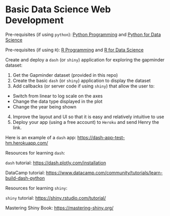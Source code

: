 # Basic Data Science Web Development

Pre-requisites (if using `python`): [Python Programming](https://github.com/Bioinformatics-Research-Network/training-requirements/tree/main/Python%20Programming) and [Python for Data Science](https://github.com/Bioinformatics-Research-Network/training-requirements/tree/main/Python%20for%20Data%20Science)

Pre-requisites (if using `R`): [R Programming](https://github.com/Bioinformatics-Research-Network/training-requirements/tree/main/R%20Programming) and [R for Data Science](https://github.com/Bioinformatics-Research-Network/training-requirements/tree/main/R%20for%20Data%20Science)

Create and deploy a `dash` (or `shiny`) application for exploring the gapminder dataset:

1. Get the Gapminder dataset (provided in this repo)
2. Create the basic `dash` (or `shiny`) application to display the dataset
3. Add callbacks (or server code if using `shiny`) that allow the user to:
- Switch from linear to log scale on the axes
- Change the data type displayed in the plot
- Change the year being shown
4. Improve the layout and UI so that it is easy and relatively intuitive to use
5. Deploy your app (using a free account) to `Heroku` and send Henry the link. 

Here is an example of a `dash` app: https://dash-app-test-hm.herokuapp.com/

Resources for learning `dash`:

`dash` tutorial: https://dash.plotly.com/installation

DataCamp tutorial: https://www.datacamp.com/community/tutorials/learn-build-dash-python

Resources for learning `shiny`:

`shiny` tutorial: https://shiny.rstudio.com/tutorial/

Mastering Shiny Book: https://mastering-shiny.org/
